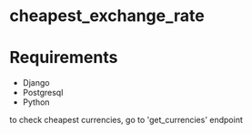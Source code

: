 # cheapest_exchange_rate
# Requirements
- Django
- Postgresql
- Python

to check cheapest currencies, go to 'get_currencies' endpoint